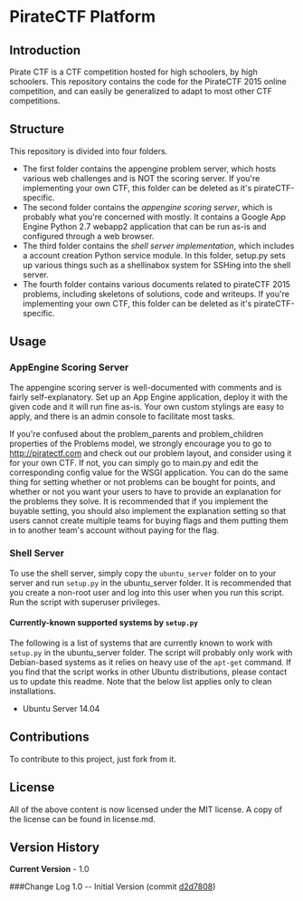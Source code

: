 PirateCTF Platform
===================

Introduction
-------------------

Pirate CTF is a CTF competition hosted for high schoolers, by high schoolers.
This repository contains the code for the PirateCTF 2015 online competition, and can easily be generalized to adapt to most other CTF competitions.

Structure
--------------------

This repository is divided into four folders. 
- The first folder contains the appengine problem server, which hosts various web challenges and is NOT the scoring server. If you're implementing your own CTF, this folder can be deleted as it's pirateCTF-specific.
- The second folder contains the *appengine scoring server*, which is probably what you're concerned with mostly. It contains a Google App Engine Python 2.7 webapp2 application that can be run as-is and configured through a web browser.
- The third folder contains the *shell server implementation*, which includes a account creation Python service module. In this folder, setup.py sets up various things such as a shellinabox system for SSHing into the shell server.
- The fourth folder contains various documents related to pirateCTF 2015 problems, including skeletons of solutions, code and writeups. If you're implementing your own CTF, this folder can be deleted as it's pirateCTF-specific.

Usage
-------------------

### AppEngine Scoring Server

The appengine scoring server is well-documented with comments and is fairly self-explanatory. Set up an App Engine application, deploy it with the given code and it will run fine as-is. Your own custom stylings are easy to apply, and there is an admin console to facilitate most tasks.

If you're confused about the problem_parents and problem_children properties of the Problems model, we strongly encourage you to go to http://piratectf.com and check out our problem layout, and consider using it for your own CTF. If not, you can simply go to main.py and edit the corresponding config value for the WSGI application. You can do the same thing for setting whether or not problems can be bought for points, and whether or not you want your users to have to provide an explanation for the problems they solve. It is recommended that if you implement the buyable setting, you should also implement the explanation setting so that users cannot create multiple teams for buying flags and them putting them in to another team's account without paying for the flag.

### Shell Server

To use the shell server, simply copy the `ubuntu_server` folder on to your server and run `setup.py` in the ubuntu_server folder. It is recommended that you create a non-root user and log into this user when you run this script. Run the script with superuser privileges.

#### Currently-known supported systems by `setup.py`
The following is a list of systems that are currently known to work with `setup.py` in the ubuntu_server folder. The script will probably only work with Debian-based systems as it relies on heavy use of the `apt-get` command. If you find that the script works in other Ubuntu distributions, please contact us to update this readme. Note that the below list applies only to clean installations.

- Ubuntu Server 14.04

Contributions
-------------------

To contribute to this project, just fork from it.

License
-------------------

All of the above content is now licensed under the MIT license. A copy of the license can be found in license.md.

Version History
--------------------
**Current Version** - 1.0

###Change Log
1.0 -- Initial Version (commit [d2d7808](https://github.com/tanishqaggarwal/pirateCTF/commit/d2d7808a78d2d4fd084c85d259f89ecce9591b92))
